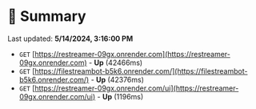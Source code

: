 # 📖 Summary
Last updated: **5/14/2024, 3:16:00 PM**

- `GET` [https://restreamer-09gx.onrender.com](https://restreamer-09gx.onrender.com) - **Up** (42466ms)
- `GET` [https://filestreambot-b5k6.onrender.com/](https://filestreambot-b5k6.onrender.com/) - **Up** (42376ms)
- `GET` [https://restreamer-09gx.onrender.com/ui](https://restreamer-09gx.onrender.com/ui) - **Up** (1196ms)
